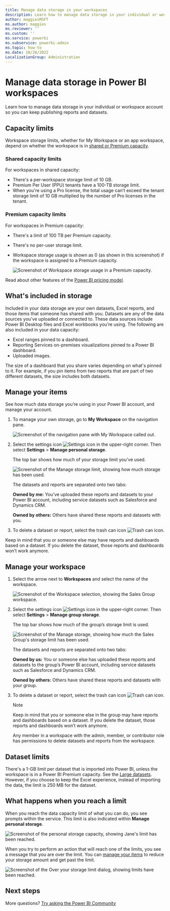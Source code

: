 ```yaml
---
title: Manage data storage in your workspaces
description: Learn how to manage data storage in your individual or workspace account to make sure you can continue to publish reports and datasets.
author: maggiesMSFT
ms.author: maggies
ms.reviewer: ''
ms.custom: ''
ms.service: powerbi
ms.subservice: powerbi-admin
ms.topic: how-to
ms.date: 10/28/2022
LocalizationGroup: Administration
---
```

# Manage data storage in Power BI workspaces

Learn how to manage data storage in your individual or workspace account so you can keep publishing reports and datasets.

## Capacity limits

Workspace storage limits, whether for My Workspace or an app workspace, depend on whether the workspace is in [shared or Premium capacity](../fundamentals/service-basic-concepts.md#capacities).

### Shared capacity limits

For workspaces in shared capacity:

- There's a per-workspace storage limit of 10 GB.
- Premium Per User (PPU) tenants have a 100-TB storage limit.
- When you're using a Pro license, the total usage can’t exceed the tenant storage limit of 10 GB multiplied by the number of Pro licenses in the tenant.

### Premium capacity limits

For workspaces in Premium capacity:

- There's a limit of 100 TB per Premium capacity.
- There's no per-user storage limit.
- Workspace storage usage is shown as 0 (as shown in this screenshot) if the workspace is assigned to a Premium capacity.

  ![Screenshot of Workspace storage usage in a Premium capacity.](media/service-admin-manage-your-data-storage-in-power-bi/workspace-storage-usage-premium.png)

Read about other features of the [Power BI pricing model](https://powerbi.microsoft.com/pricing).

## What's included in storage

Included in your data storage are your own datasets, Excel reports, and those items that someone has shared with you. Datasets are any of the data sources you’ve uploaded or connected to. These data sources include Power BI Desktop files and Excel workbooks you’re using. The following are also included in your data capacity:

- Excel ranges pinned to a dashboard.
- Reporting Services on-premises visualizations pinned to a Power BI dashboard.
- Uploaded images.

The size of a dashboard that you share varies depending on what's pinned to it. For example, if you pin items from two reports that are part of two different datasets, the size includes both datasets.

## Manage your items

See how much data storage you’re using in your Power BI account, and manage your account.

1. To manage your own storage, go to **My Workspace** on the navigation pane.

    ![Screenshot of the navigation pane with My Workspace called out.](media/service-admin-manage-your-data-storage-in-power-bi/power-bi-myworkspace.png)

1. Select the settings icon ![Settings icon](media/service-admin-manage-your-data-storage-in-power-bi/settings-icon.png) in the upper-right corner. Then select **Settings** > **Manage personal storage**.

    The top bar shows how much of your storage limit you’ve used.

    ![Screenshot of the Manage storage limit, showing how much storage has been used.](media/service-admin-manage-your-data-storage-in-power-bi/pbi_persnlstorage.png)

    The datasets and reports are separated onto two tabs:

    **Owned by me:** You’ve uploaded these reports and datasets to your Power BI account, including service datasets such as Salesforce and Dynamics CRM.  

    **Owned by others:** Others have shared these reports and datasets with you.

1. To delete a dataset or report, select the trash can icon ![Trash can icon](media/service-admin-manage-your-data-storage-in-power-bi/pbi_deleteicon.png).

Keep in mind that you or someone else may have reports and dashboards based on a dataset. If you delete the dataset, those reports and dashboards won’t work anymore.

## Manage your workspace

1. Select the arrow next to **Workspaces** and select the name of the workspace.

    ![Screenshot of the Workspace selection, showing the Sales Group workspace.](media/service-admin-manage-your-data-storage-in-power-bi/power-bi-group-workspaces.png)

1. Select the settings icon ![Settings icon](media/service-admin-manage-your-data-storage-in-power-bi/settings-icon.png) in the upper-right corner. Then select **Settings** > **Manage group storage**.

    The top bar shows how much of the group’s storage limit is used.

    ![Screenshot of the Manage storage, showing how much the Sales Group's storage limit has been used.](media/service-admin-manage-your-data-storage-in-power-bi/pbi_groupstorage.png)

    The datasets and reports are separated onto two tabs:

    **Owned by us:** You or someone else has uploaded these reports and datasets to the group’s Power BI account, including service datasets such as Salesforce and Dynamics CRM.

    **Owned by others:** Others have shared these reports and datasets with your group.

3. To delete a dataset or report, select the trash can icon ![Trash can icon](media/service-admin-manage-your-data-storage-in-power-bi/pbi_deleteicon.png).

   > [!NOTE]
   > Keep in mind that you or someone else in the group may have reports and dashboards based on a dataset. If you delete the dataset, those reports and dashboards won’t work anymore.

   Any member in a workspace with the admin, member, or contributor role has permissions to delete datasets and reports from the workspace.

## Dataset limits

There's a 1-GB limit per dataset that is imported into Power BI, unless the workspace is in a Power BI Premium capacity. See the [Large datasets](../enterprise/service-premium-large-models.md). However, if you choose to keep the Excel experience, instead of importing the data, the limit is 250 MB for the dataset.

## What happens when you reach a limit

When you reach the data capacity limit of what you can do, you see prompts within the service. This limit is also indicated within **Manage personal storage**.

 ![Screenshot of the personal storage capacity, showing Jane's limit has been reached.](media/service-admin-manage-your-data-storage-in-power-bi/manage-storage-limit2.png)

When you try to perform an action that will reach one of the limits, you see a message that you are over the limit. You can [manage your items](#manage-your-items) to reduce your storage amount and get past the limit.

 ![Screenshot of the Over your storage limit dialog, showing limits have been reached.](media/service-admin-manage-your-data-storage-in-power-bi/powerbi-pro-over-limit.png)

## Next steps

 More questions? [Try asking the Power BI Community](https://community.powerbi.com/)
